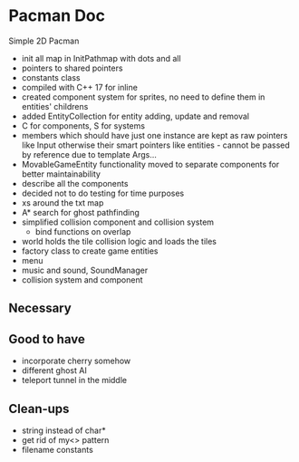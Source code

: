 # Pacman Doc
Simple 2D Pacman
- init all map in InitPathmap with dots and all
- pointers to shared pointers
- constants class
- compiled with C++ 17 for inline
- created component system for sprites, no need to define them in entities' childrens
- added EntityCollection for entity adding, update and removal
- C for components, S for systems
- members which should have just one instance are kept as raw pointers like Input 
otherwise their smart pointers like entities
        - cannot be passed by reference due to template Args...
- MovableGameEntity functionality moved to separate components for better maintainability
- describe all the components
- decided not to do testing for time purposes
- xs around the txt map
- A* search for ghost pathfinding
- simplified collision component and collision system
    - bind functions on overlap 
- world holds the tile collision logic and loads the tiles
- factory class to create game entities
- menu
- music and sound, SoundManager
- collision system and component

## Necessary

## Good to have
- incorporate cherry somehow
- different ghost AI
- teleport tunnel in the middle

## Clean-ups
- string instead of char*
- get rid of my<> pattern
- filename constants
